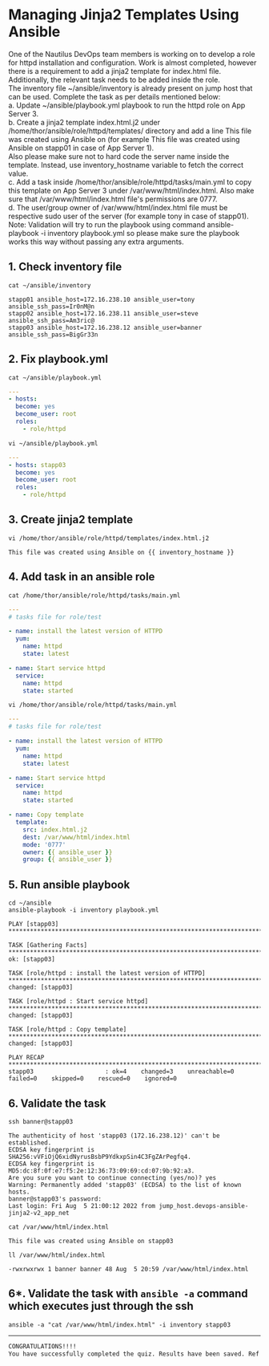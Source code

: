 # Managing Jinja2 Templates Using Ansible

One of the Nautilus DevOps team members is working on to develop a role for httpd installation and configuration. Work is almost completed, however there is a requirement to add a jinja2 template for index.html file. Additionally, the relevant task needs to be added inside the role.  
The inventory file ~/ansible/inventory is already present on jump host that can be used. Complete the task as per details mentioned below:  
a. Update ~/ansible/playbook.yml playbook to run the httpd role on App Server 3.  
b. Create a jinja2 template index.html.j2 under /home/thor/ansible/role/httpd/templates/ directory and add a line This file was created using Ansible on <respective server> (for example This file was created using Ansible on stapp01 in case of App Server 1).  
Also please make sure not to hard code the server name inside the template. Instead, use inventory_hostname variable to fetch the correct value.  
c. Add a task inside /home/thor/ansible/role/httpd/tasks/main.yml to copy this template on App Server 3 under /var/www/html/index.html. Also make sure that /var/www/html/index.html file's permissions are 0777.  
d. The user/group owner of /var/www/html/index.html file must be respective sudo user of the server (for example tony in case of stapp01).  
Note: Validation will try to run the playbook using command ansible-playbook -i inventory playbook.yml so please make sure the playbook works this way without passing any extra arguments.  


## 1. Check inventory file
`cat ~/ansible/inventory`  
```shell
stapp01 ansible_host=172.16.238.10 ansible_user=tony ansible_ssh_pass=Ir0nM@n
stapp02 ansible_host=172.16.238.11 ansible_user=steve ansible_ssh_pass=Am3ric@
stapp03 ansible_host=172.16.238.12 ansible_user=banner ansible_ssh_pass=BigGr33n
```

## 2. Fix playbook.yml  
`cat ~/ansible/playbook.yml`  
```yaml
---
- hosts: 
  become: yes
  become_user: root
  roles:
    - role/httpd
```

`vi ~/ansible/playbook.yml`  
```yaml
---
- hosts: stapp03
  become: yes
  become_user: root
  roles:
    - role/httpd
```


## 3. Create jinja2 template
`vi /home/thor/ansible/role/httpd/templates/index.html.j2`  
```console
This file was created using Ansible on {{ inventory_hostname }}
```

## 4. Add task in an ansible role
`cat /home/thor/ansible/role/httpd/tasks/main.yml`  
```yaml
---
# tasks file for role/test

- name: install the latest version of HTTPD
  yum:
    name: httpd
    state: latest

- name: Start service httpd
  service:
    name: httpd
    state: started
```

`vi /home/thor/ansible/role/httpd/tasks/main.yml`  
```yaml
---
# tasks file for role/test

- name: install the latest version of HTTPD
  yum:
    name: httpd
    state: latest

- name: Start service httpd
  service:
    name: httpd
    state: started

- name: Copy template
  template:
    src: index.html.j2
    dest: /var/www/html/index.html
    mode: '0777'
    owner: {{ ansible_user }}
    group: {{ ansible_user }}
```

## 5. Run ansible playbook
`cd ~/ansible`  
`ansible-playbook -i inventory playbook.yml`  
```shell
PLAY [stapp03] ******************************************************************************************************************************************************************************

TASK [Gathering Facts] **********************************************************************************************************************************************************************
ok: [stapp03]

TASK [role/httpd : install the latest version of HTTPD] *************************************************************************************************************************************
changed: [stapp03]

TASK [role/httpd : Start service httpd] *****************************************************************************************************************************************************
changed: [stapp03]

TASK [role/httpd : Copy template] ***********************************************************************************************************************************************************
changed: [stapp03]

PLAY RECAP **********************************************************************************************************************************************************************************
stapp03                    : ok=4    changed=3    unreachable=0    failed=0    skipped=0    rescued=0    ignored=0   
```


## 6. Validate the task
`ssh banner@stapp03`  
```shell
The authenticity of host 'stapp03 (172.16.238.12)' can't be established.
ECDSA key fingerprint is SHA256:vVFiOjQ6xidNyrusBsbP9YdkxpSin4C3FgZArPegfq4.
ECDSA key fingerprint is MD5:dc:8f:0f:e7:f5:2e:12:36:73:09:69:cd:07:9b:92:a3.
Are you sure you want to continue connecting (yes/no)? yes
Warning: Permanently added 'stapp03' (ECDSA) to the list of known hosts.
banner@stapp03's password: 
Last login: Fri Aug  5 21:00:12 2022 from jump_host.devops-ansible-jinja2-v2_app_net
```

`cat /var/www/html/index.html`  
```shell
This file was created using Ansible on stapp03
```

`ll /var/www/html/index.html`  
```shell
-rwxrwxrwx 1 banner banner 48 Aug  5 20:59 /var/www/html/index.html
```

## 6*. Validate the task with `ansible -a` command which executes just through the ssh
`ansible -a "cat /var/www/html/index.html" -i inventory stapp03`  
  
---

```bash
CONGRATULATIONS!!!!
You have successfully completed the quiz. Results have been saved. Ref ID:62ed3f783cf167f52645d41d
```
